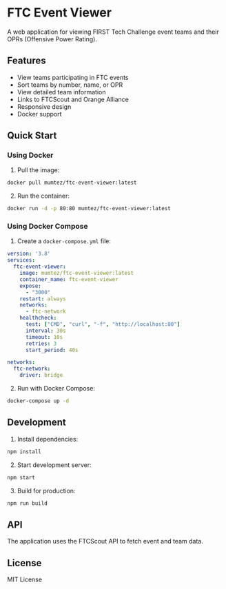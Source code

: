 # FTC Event Viewer

A web application for viewing FIRST Tech Challenge event teams and their OPRs (Offensive Power Rating).

## Features

- View teams participating in FTC events
- Sort teams by number, name, or OPR
- View detailed team information
- Links to FTCScout and Orange Alliance
- Responsive design
- Docker support

## Quick Start

### Using Docker

1. Pull the image:
```bash
docker pull mumtez/ftc-event-viewer:latest
```

2. Run the container:
```bash
docker run -d -p 80:80 mumtez/ftc-event-viewer:latest
```

### Using Docker Compose

1. Create a `docker-compose.yml` file:
```yaml
version: '3.8'
services:
  ftc-event-viewer:
    image: mumtez/ftc-event-viewer:latest
    container_name: ftc-event-viewer
    expose:
      - "3000"
    restart: always
    networks:
      - ftc-network
    healthcheck:
      test: ["CMD", "curl", "-f", "http://localhost:80"]
      interval: 30s
      timeout: 10s
      retries: 3
      start_period: 40s

networks:
  ftc-network:
    driver: bridge
```

2. Run with Docker Compose:
```bash
docker-compose up -d
```

## Development

1. Install dependencies:
```bash
npm install
```

2. Start development server:
```bash
npm start
```

3. Build for production:
```bash
npm run build
```

## API

The application uses the FTCScout API to fetch event and team data.

## License

MIT License
